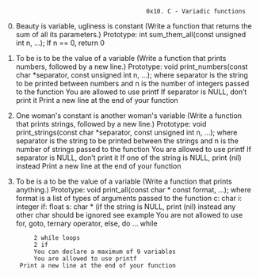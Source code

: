 											0x10. C - Variadic functions

0. Beauty is variable, ugliness is constant (Write a function that returns the sum of all its parameters.)
			Prototype: int sum_them_all(const unsigned int n, ...);
			If n == 0, return 0

1. To be is to be the value of a variable (Write a function that prints numbers, followed by a new line.)
			Prototype: void print_numbers(const char *separator, const unsigned int n, ...);
			where separator is the string to be printed between numbers
			and n is the number of integers passed to the function
			You are allowed to use printf
			If separator is NULL, don’t print it
			Print a new line at the end of your function
2. One woman's constant is another woman's variable (Write a function that prints strings, followed by a new line.)
			Prototype: void print_strings(const char *separator, const unsigned int n, ...);
			where separator is the string to be printed between the strings
			and n is the number of strings passed to the function
			You are allowed to use printf
			If separator is NULL, don’t print it
			If one of the string is NULL, print (nil) instead
			Print a new line at the end of your function

3. To be is a to be the value of a variable (Write a function that prints anything.)
			Prototype: void print_all(const char * const format, ...);
			where format is a list of types of arguments passed to the function
			c: char
			i: integer
			if: float
			s: char * (if the string is NULL, print (nil) instead
			any other char should be ignored
			see example
			You are not allowed to use for, goto, ternary operator, else, do ... while
	
			2 while loops
			2 if
			You can declare a maximum of 9 variables
			You are allowed to use printf
		Print a new line at the end of your function
